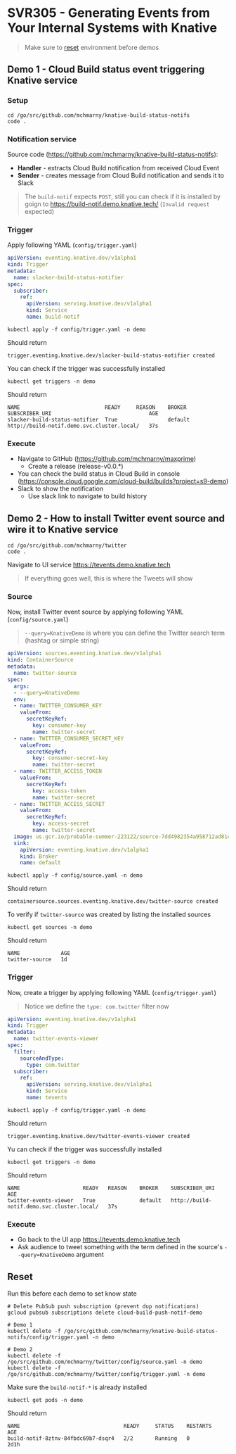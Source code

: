 # SVR305 - Generating Events from Your Internal Systems with Knative

> Make sure to [reset](#Reset) environment before demos


## Demo 1 - Cloud Build status event triggering Knative service

### Setup

```shell
cd /go/src/github.com/mchmarny/knative-build-status-notifs
code .
```

### Notification service

Source code (https://github.com/mchmarny/knative-build-status-notifs): 
* **Handler** - extracts Cloud Build notification from received Cloud Event
* **Sender** - creates message from Cloud Build notification and sends it to Slack

> The `build-notif` expects `POST`, still you can check if it is installed by goign to https://build-notif.demo.knative.tech/ (`Invalid request` expected)

### Trigger 

Apply following YAML (`config/trigger.yaml`)

```yaml
apiVersion: eventing.knative.dev/v1alpha1
kind: Trigger
metadata:
  name: slacker-build-status-notifier
spec:
  subscriber:
    ref:
      apiVersion: serving.knative.dev/v1alpha1
      kind: Service
      name: build-notif
```

```shell
kubectl apply -f config/trigger.yaml -n demo
```

Should return

```shell
trigger.eventing.knative.dev/slacker-build-status-notifier created
```

You can check if the trigger was successfully installed

```shell
kubectl get triggers -n demo
```

Should return

```shell
NAME                           READY     REASON    BROKER    SUBSCRIBER_URI                               AGE
slacker-build-status-notifier  True                default   http://build-notif.demo.svc.cluster.local/   37s
```

### Execute

* Navigate to GitHub (https://github.com/mchmarny/maxprime)
  * Create a release (release-v0.0.*)
* You can check the build status in Cloud Build in console (https://console.cloud.google.com/cloud-build/builds?project=s9-demo)
* Slack to show the notification
  * Use slack link to navigate to build history


## Demo 2 - How to install Twitter event source and wire it to Knative service

```shell
cd /go/src/github.com/mchmarny/twitter
code .
```

Navigate to UI service https://tevents.demo.knative.tech

> If everything goes well, this is where the Tweets will show


### Source

Now, install Twitter event source by applying following YAML (`config/source.yaml`)

> `--query=KnativeDemo` is where you can define the Twitter search term (hashtag or simple string)

```yaml
apiVersion: sources.eventing.knative.dev/v1alpha1
kind: ContainerSource
metadata:
  name: twitter-source
spec:
  args:
  - --query=KnativeDemo
  env:
  - name: TWITTER_CONSUMER_KEY
    valueFrom:
      secretKeyRef:
        key: consumer-key
        name: twitter-secret
  - name: TWITTER_CONSUMER_SECRET_KEY
    valueFrom:
      secretKeyRef:
        key: consumer-secret-key
        name: twitter-secret
  - name: TWITTER_ACCESS_TOKEN
    valueFrom:
      secretKeyRef:
        key: access-token
        name: twitter-secret
  - name: TWITTER_ACCESS_SECRET
    valueFrom:
      secretKeyRef:
        key: access-secret
        name: twitter-secret
  image: us.gcr.io/probable-summer-223122/source-7dd4982354a958712ad81ca4a42243dd@sha256:9bfa60a5d6edaedd5431d751595b54b1282a3f4e7b512a6bb6784e8be4699a5c
  sink:
    apiVersion: eventing.knative.dev/v1alpha1
    kind: Broker
    name: default

```

```shell
kubectl apply -f config/source.yaml -n demo
```

Should return

```shell
containersource.sources.eventing.knative.dev/twitter-source created
```

To verify if `twitter-source` was created by listing the installed sources

```shell
kubectl get sources -n demo
```

Should return

```shell
NAME             AGE
twitter-source   1d
```

### Trigger

Now, create a trigger by applying following YAML (`config/trigger.yaml`)

> Notice we define the `type: com.twitter` filter now

```yaml
apiVersion: eventing.knative.dev/v1alpha1
kind: Trigger
metadata:
  name: twitter-events-viewer
spec:
  filter:
    sourceAndType:
      type: com.twitter
  subscriber:
    ref:
      apiVersion: serving.knative.dev/v1alpha1
      kind: Service
      name: tevents
```


```shell
kubectl apply -f config/trigger.yaml -n demo
```

Should return

```shell
trigger.eventing.knative.dev/twitter-events-viewer created
```

Yu can check if the trigger was successfully installed

```shell
kubectl get triggers -n demo
```

Should return

```shell
NAME                    READY   REASON    BROKER    SUBSCRIBER_URI                               AGE
twitter-events-viewer   True              default   http://build-notif.demo.svc.cluster.local/   37s
```

### Execute

* Go back to the UI app https://tevents.demo.knative.tech
* Ask audience to tweet something with the term defined in the source's `--query=KnativeDemo` argument



## Reset

Run this before each demo to set know state

```shell
# Delete PubSub push subscription (prevent dup notifications)
gcloud pubsub subscriptions delete cloud-build-push-notif-demo

# Demo 1
kubectl delete -f /go/src/github.com/mchmarny/knative-build-status-notifs/config/trigger.yaml -n demo

# Demo 2
kubectl delete -f /go/src/github.com/mchmarny/twitter/config/source.yaml -n demo
kubectl delete -f /go/src/github.com/mchmarny/twitter/config/trigger.yaml -n demo
```

Make sure the `build-notif-*` is already installed

```shell
kubectl get pods -n demo
```

Should return

```shell
NAME                                 READY     STATUS    RESTARTS   AGE
build-notif-8ztnv-84fbdc69b7-dsqr4   2/2       Running   0          2d1h
```

